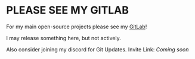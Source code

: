 # PLEASE SEE MY GITLAB

For my main open-source projects please see my [GitLab](https://git.jstorfinger.de/explore)!

I may release something here, but not actively.

Also consider joining my discord for Git Updates. Invite Link: *Coming soon*